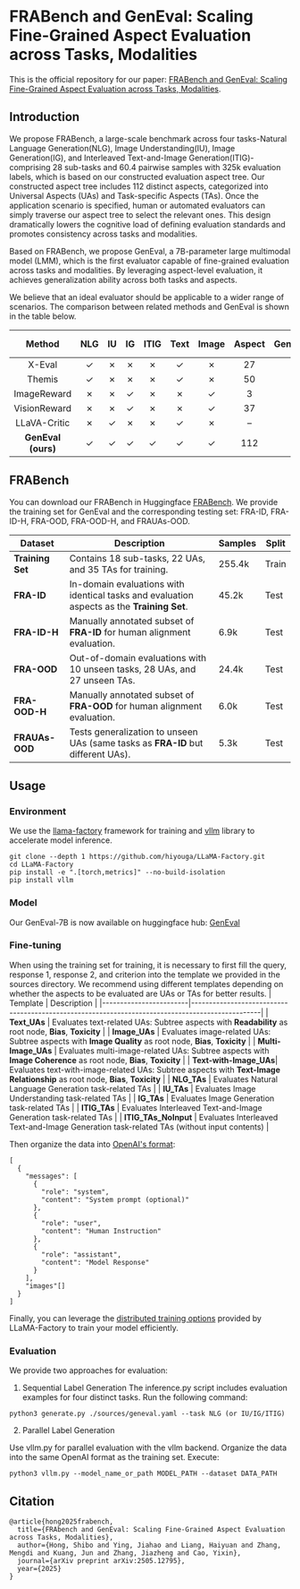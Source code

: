 
# FRABench and GenEval: Scaling Fine-Grained Aspect Evaluation across Tasks, Modalities

This is the official repository for our paper: [FRABench and GenEval: Scaling Fine-Grained Aspect Evaluation across Tasks, Modalities](https://arxiv.org/abs/2505.12795).

## Introduction

We propose FRABench, a large-scale benchmark across four tasks-Natural Language Generation(NLG), Image Understanding(IU), Image Generation(IG), and Interleaved Text-and-Image Generation(ITIG)- comprising 28 sub-tasks and 60.4 pairwise samples with 325k evaluation labels, which is based on our constructed evaluation aspect tree. Our constructed aspect tree includes 112 distinct aspects, categorized into Universal Aspects (UAs) and Task-specific Aspects (TAs). Once the application scenario is specified, human or automated evaluators can simply traverse our aspect tree to select the relevant ones. This design dramatically lowers the cognitive load of defining evaluation standards and promotes consistency across tasks and modalities.

Based on FRABench, we propose GenEval, a 7B-parameter large multimodal model (LMM), which is the first evaluator capable of fine-grained evaluation across tasks and modalities. By leveraging aspect-level evaluation, it achieves generalization ability across both tasks and aspects. 

We believe that an ideal evaluator should be applicable to a wider range of scenarios. The comparison between related methods and GenEval is shown in the table below.


| Method           | NLG | IU | IG | ITIG | Text | Image | Aspect | Generalizable | Data Source        |
|:----------------:|:---:|:--:|:--:|:----:|:----:|:-----:|:------:|:-------------:|:------------------:|
| X-Eval           | ✓   | ✗  | ✗  | ✗    | ✓    | ✗     | 27     | ✓            | Human              |
| Themis           | ✓   | ✗  | ✗  | ✗    | ✓    | ✗     | 50     | ✓            | Synthetic          |
| ImageReward      | ✗   | ✗  | ✓  | ✗    | ✗    | ✓     | 3      | ✗            | Human              |
| VisionReward     | ✗   | ✗  | ✓  | ✗    | ✗    | ✓     | 37     | ✗            | Human              |
| LLaVA-Critic     | ✗   | ✓  | ✗  | ✗    | ✓    | ✗     | –      | ✗            | Synthetic          |
| **GenEval (ours)** | ✓  | ✓  | ✓  | ✓    | ✓    | ✓     | 112    | ✓            | Synthetic & Human  |

## FRABench
You can download our FRABench in Huggingface [FRABench](https://huggingface.co/datasets/SPUH/FRABench/tree/main). We provide the training set for GenEval and the corresponding testing set: FRA-ID, FRA-ID-H, FRA-OOD, FRA-OOD-H, and FRAUAs-OOD.

| Dataset         | Description                                                                                  | Samples  | Split   |
|-----------------|----------------------------------------------------------------------------------------------|----------|---------|
| **Training Set** | Contains 18 sub-tasks, 22 UAs, and 35 TAs for training.  | 255.4k   | Train   |
| **FRA-ID**      | In-domain evaluations with identical tasks and evaluation aspects as the **Training Set**.           | 45.2k    | Test    |
| **FRA-ID-H**    | Manually annotated subset of **FRA-ID** for human alignment evaluation.                      | 6.9k     | Test    |
| **FRA-OOD**     | Out-of-domain evaluations with 10 unseen tasks, 28 UAs, and 27 unseen TAs.                      | 24.4k    | Test    |
| **FRA-OOD-H**   | Manually annotated subset of **FRA-OOD** for human alignment evaluation.                        | 6.0k     | Test    |
| **FRAUAs-OOD**  | Tests generalization to unseen UAs (same tasks as **FRA-ID** but different UAs). | 5.3k     | Test    |

## Usage

### Environment
We use the [llama-factory](https://github.com/hiyouga/LLaMA-Factory) framework for training and [vllm](https://github.com/vllm-project/vllm) library to accelerate model inference.

```
git clone --depth 1 https://github.com/hiyouga/LLaMA-Factory.git
cd LLaMA-Factory
pip install -e ".[torch,metrics]" --no-build-isolation
pip install vllm
```

### Model
Our GenEval-7B is now available on huggingface hub: [GenEval](https://huggingface.co/SPUH/GenEval)

### Fine-tuning

When using the training set for training, it is necessary to first fill the query, response 1, response 2, and criterion into the template we provided in the sources directory. We recommend using different templates depending on whether the aspects to be evaluated are UAs or TAs for better results.
| Template               | Description                                                                                     |
|------------------------|-------------------------------------------------------------------------------------------------|
| **Text_UAs**           | Evaluates text-related UAs: Subtree aspects with **Readability** as root node, **Bias**, **Toxicity**       |
| **Image_UAs**          | Evaluates image-related UAs: Subtree aspects with **Image Quality** as root node, **Bias**, **Toxicity**      |
| **Multi-Image_UAs**    | Evaluates multi-image-related UAs: Subtree aspects with **Image Coherence** as root node, **Bias**, **Toxicity**   |
| **Text-with-Image_UAs**| Evaluates text-with-image-related UAs: Subtree aspects with **Text-Image Relationship** as root node, **Bias**, **Toxicity**   |
| **NLG_TAs**            | Evaluates Natural Language Generation task-related TAs                                          |
| **IU_TAs**             | Evaluates Image Understanding task-related TAs                                                  |
| **IG_TAs**             | Evaluates Image Generation task-related TAs                                                     |
| **ITIG_TAs**           | Evaluates Interleaved Text-and-Image Generation task-related TAs                                |
| **ITIG_TAs_NoInput**   | Evaluates Interleaved Text-and-Image Generation task-related TAs (without input contents)       |

Then organize the data into [OpenAI's format](https://llamafactory.readthedocs.io/en/latest/getting_started/data_preparation.html):
```
[
  {
    "messages": [
      {
        "role": "system",
        "content": "System prompt (optional)"
      },
      {
        "role": "user",
        "content": "Human Instruction"
      },
      {
        "role": "assistant",
        "content": "Model Response"
      }
    ],
    "images"[]
  }
]
```

Finally, you can leverage the [distributed training options](https://llamafactory.readthedocs.io/en/latest/advanced/distributed.html) provided by LLaMA-Factory to train your model efficiently.

### Evaluation

We provide two approaches for evaluation:

1. Sequential Label Generation
The inference.py script includes evaluation examples for four distinct tasks. Run the following command:
```
python3 generate.py ./sources/geneval.yaml --task NLG (or IU/IG/ITIG)
```

2. Parallel Label Generation 

Use vllm.py for parallel evaluation with the vllm backend. Organize the data into the same OpenAI format as the training set. Execute:
```
python3 vllm.py --model_name_or_path MODEL_PATH --dataset DATA_PATH
```

## Citation
```
@article{hong2025frabench,
  title={FRAbench and GenEval: Scaling Fine-Grained Aspect Evaluation across Tasks, Modalities},
  author={Hong, Shibo and Ying, Jiahao and Liang, Haiyuan and Zhang, Mengdi and Kuang, Jun and Zhang, Jiazheng and Cao, Yixin},
  journal={arXiv preprint arXiv:2505.12795},
  year={2025}
}
```
